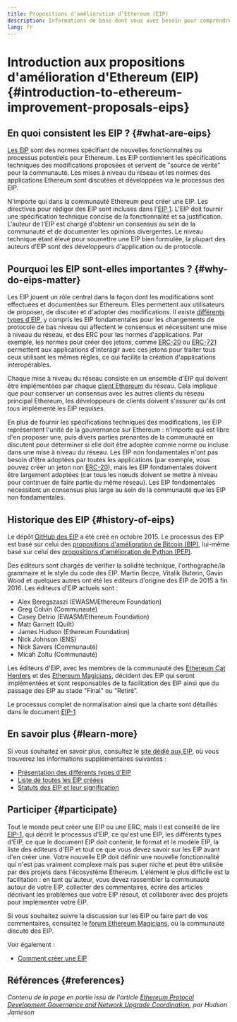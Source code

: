 ```yaml
---
title: Propositions d'amélioration d'Ethereum (EIP)
description: Informations de base dont vous avez besoin pour comprendre les propositions d'amélioration d'Ethereum (EIP).
lang: fr
---
```


# Introduction aux propositions d'amélioration d'Ethereum (EIP) {#introduction-to-ethereum-improvement-proposals-eips}

## En quoi consistent les EIP ? {#what-are-eips}

[Les EIP](https://eips.ethereum.org/) sont des normes spécifiant de nouvelles fonctionnalités ou processus potentiels pour Ethereum. Les EIP contiennent les spécifications techniques des modifications proposées et servent de "source de vérité" pour la communauté. Les mises à niveau du réseau et les normes des applications Ethereum sont discutées et développées via le processus des EIP.

N'importe qui dans la communauté Ethereum peut créer une EIP. Les directives pour rédiger des EIP sont incluses dans l'[EIP 1](https://eips.ethereum.org/EIPS/eip-1). L'EIP doit fournir une spécification technique concise de la fonctionnalité et sa justification. L'auteur de l'EIP est chargé d'obtenir un consensus au sein de la communauté et de documenter les opinions divergentes. Le niveau technique étant élevé pour soumettre une EIP bien formulée, la plupart des auteurs d'EIP sont des développeurs d'application ou de protocole.

## Pourquoi les EIP sont-elles importantes ? {#why-do-eips-matter}

Les EIP jouent un rôle central dans la façon dont les modifications sont effectuées et documentées sur Ethereum. Elles permettent aux utilisateurs de proposer, de discuter et d'adopter des modifications. Il existe [différents types d'EIP](https://github.com/ethereum/EIPs/blob/master/EIPS/eip-1.md#eip-types), y compris les EIP fondamentales pour les changements de protocole de bas niveau qui affectent le consensus et nécessitent une mise à niveau du réseau, et des ERC pour les normes d'applications. Par exemple, les normes pour créer des jetons, comme [ERC-20](https://eips.ethereum.org/EIPS/eip-20) ou [ERC-721](https://eips.ethereum.org/EIPS/eip-721) permettent aux applications d'interagir avec ces jetons pour traiter tous ceux utilisant les mêmes règles, ce qui facilite la création d'applications interopérables.

Chaque mise à niveau du réseau consiste en un ensemble d'EIP qui doivent être implémentées par chaque [client Ethereum](/learn/#clients-and-nodes) du réseau. Cela implique que pour conserver un consensus avec les autres clients du réseau principal Ethereum, les développeurs de clients doivent s'assurer qu'ils ont tous implémenté les EIP requises.

En plus de fournir les spécifications techniques des modifications, les EIP représentent l'unité de la gouvernance sur Ethereum : n'importe qui est libre d'en proposer une, puis divers parties prenantes de la communauté en discutent pour déterminer si elle doit être adoptée comme norme ou incluse dans une mise à niveau du réseau. Les EIP non fondamentales n'ont pas besoin d'être adoptées par toutes les applications (par exemple, vous pouvez créer un jeton non [ERC-20](https://eips.ethereum.org/EIPS/eip-20)), mais les EIP fondamentales doivent être largement adoptées (car tous les nœuds doivent se mettre à niveau pour continuer de faire partie du même réseau). Les EIP fondamentales nécessitent un consensus plus large au sein de la communauté que les EIP non fondamentales.

## Historique des EIP {#history-of-eips}

Le dépôt [GitHub des EIP](https://github.com/ethereum/EIPs) a été créé en octobre 2015. Le processus des EIP est basé sur celui des [propositions d'amélioration de Bitcoin (BIP)](https://github.com/bitcoin/bips), lui-même basé sur celui des [propositions d'amélioration de Python (PEP)](https://www.python.org/dev/peps/).

Des éditeurs sont chargés de vérifier la solidité technique, l'orthographe/la grammaire et le style du code des EIP. Martin Becze, Vitalik Buterin, Gavin Wood et quelques autres ont été les éditeurs d'origine des EIP de 2015 à fin 2016. Les éditeurs d'EIP actuels sont :

- Alex Beregszaszi (EWASM/Ethereum Foundation)
- Greg Colvin (Communauté)
- Casey Detrio (EWASM/Ethereum Foundation)
- Matt Garnett (Quilt)
- James Hudson (Ethereum Foundation)
- Nick Johnson (ENS)
- Nick Savers (Communauté)
- Micah Zoltu (Communauté)

Les éditeurs d'EIP, avec les membres de la communauté des [Ethereum Cat Herders](https://ethereumcatherders.com/) et des [Ethereum Magicians](https://ethereum-magicians.org/), décident des EIP qui seront implémentées et sont responsables de la facilitation des EIP ainsi que du passage des EIP au stade "Final" ou "Retiré".

Le processus complet de normalisation ainsi que la charte sont détaillés dans le document [EIP-1](https://eips.ethereum.org/EIPS/eip-1)

## En savoir plus {#learn-more}

Si vous souhaitez en savoir plus, consultez le [site dédié aux EIP](https://eips.ethereum.org/), où vous trouverez les informations supplémentaires suivantes :

- [Présentation des différents types d'EIP](https://eips.ethereum.org/)
- [Liste de toutes les EIP créées](https://eips.ethereum.org/all)
- [Statuts des EIP et leur signification](https://eips.ethereum.org/)

## Participer {#participate}

Tout le monde peut créer une EIP ou une ERC, mais il est conseillé de lire [EIP-1](https://eips.ethereum.org/EIPS/eip-1), qui décrit le processus d'EIP, ce qu'est une EIP, les différents types d'EIP, ce que le document EIP doit contenir, le format et le modèle EIP, la liste des éditeurs d'EIP et tout ce que vous devez savoir sur les EIP avant d'en créer une. Votre nouvelle EIP doit définir une nouvelle fonctionnalité qui n'est pas vraiment complexe mais pas super niche et peut être utilisée par des projets dans l'écosystème Ethereum. L'élément le plus difficile est la facilitation : en tant qu'auteur, vous devez rassembler la communauté autour de votre EIP, collecter des commentaires, écrire des articles décrivant les problèmes que votre EIP résout, et collaborer avec des projets pour implémenter votre EIP.

Si vous souhaitez suivre la discussion sur les EIP ou faire part de vos commentaires, consultez le [forum Ethereum Magicians](https://ethereum-magicians.org/), où la communauté discute des EIP.

Voir également :

- [Comment créer une EIP](https://eips.ethereum.org/EIPS/eip-1)

## Références {#references}

<cite class="citation">

Contenu de la page en partie issu de l'article [Ethereum Protocol Development Governance and Network Upgrade Coordination](https://hudsonjameson.com/2020-03-23-ethereum-protocol-development-governance-and-network-upgrade-coordination/), par Hudson Jameson

</cite>
